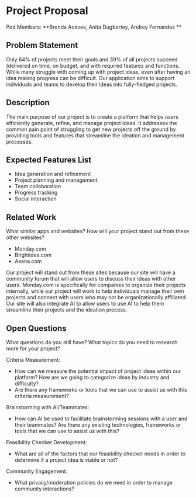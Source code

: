# Project Proposal

Pod Members: **Brenda Aceves, Anita Dugbartey, Andrey Fernandez **

## Problem Statement

Only 64% of projects meet their goals and 39% of all projects succeed (delivered on time, on budget, and with required features and functions. While many struggle with coming up with project ideas, even after having an idea making progress can be difficult. Our application aims to support individuals and teams to develop their ideas into fully-fledged projects.

## Description
The main purpose of our project is to create a platform that helps users efficiently generate, refine, and manage project ideas. It addresses the common pain point of struggling to get new projects off the ground by providing tools and features that streamline the ideation and management processes. 

## Expected Features List

- Idea generation and refinement
- Project planning and management
- Team collaboration
- Progress tracking
- Social interaction


## Related Work

What similar apps and websites? How will your project stand out from these other websites?

- Monday.com
- Brightidea.com
- Asana.com

Our project will stand out from these sites because our site will have a community forum that will allow users to discuss their ideas with other users. Monday.com is specifically for companies to organize their projects internally, while our project will work to help individuals manage their own projects and connect with users who may not be organizationally affiliated. Our site will also integrate AI to allow users to use AI to help them streamline their projects and the ideation process.


## Open Questions

What questions do you still have? What topics do you need to research more for your project?

Criteria Measurement:
- How can we measure the potential impact of project ideas within our platform?
How are we going to categorize ideas by industry and difficulty?
- Are there any frameworks or tools that we can use to assist us with this criteria measurement?

Brainstorming with AI/Teammates:
- How can AI be used to facilitate brainstorming sessions with a user and their teammates?
Are there any existing technologies, frameworks or tools that we can use to assist us with this?

Feasibility Checker Development:
- What are all of the factors that our feasibility checker needs in order to determine if a project idea is viable or not?

Community Engagement:
- What privacy/moderation policies do we need in order to manage community interactions?
